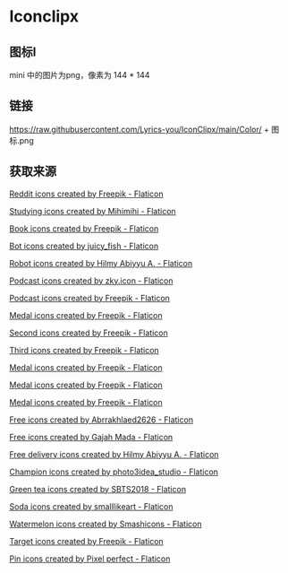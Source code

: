 # Iconclipx
## 图标l

mini 中的图片为png，像素为 144 * 144

## 链接

https://raw.githubusercontent.com/Lyrics-you/IconClipx/main/Color/ + 图标.png

## 获取来源

<a href="https://www.flaticon.com/free-icons/reddit" title="reddit icons">Reddit icons created by Freepik - Flaticon</a>

<a href="https://www.flaticon.com/free-icons/studying" title="studying icons">Studying icons created by Mihimihi - Flaticon</a>

<a href="https://www.flaticon.com/free-icons/book" title="book icons">Book icons created by Freepik - Flaticon</a>

<a href="https://www.flaticon.com/free-icons/bot" title="bot icons">Bot icons created by juicy_fish - Flaticon</a>

<a href="https://www.flaticon.com/free-icons/robot" title="robot icons">Robot icons created by Hilmy Abiyyu A. - Flaticon</a>

<a href="https://www.flaticon.com/free-icons/podcast" title="podcast icons">Podcast icons created by zky.icon - Flaticon</a>

<a href="https://www.flaticon.com/free-icons/podcast" title="podcast icons">Podcast icons created by Freepik - Flaticon</a>

<a href="https://www.flaticon.com/free-icons/medal" title="medal icons">Medal icons created by Freepik - Flaticon</a>

<a href="https://www.flaticon.com/free-icons/second" title="second icons">Second icons created by Freepik - Flaticon</a>

<a href="https://www.flaticon.com/free-icons/third" title="third icons">Third icons created by Freepik - Flaticon</a>

<a href="https://www.flaticon.com/free-icons/medal" title="medal icons">Medal icons created by Freepik - Flaticon</a>

<a href="https://www.flaticon.com/free-icons/medal" title="medal icons">Medal icons created by Freepik - Flaticon</a>

<a href="https://www.flaticon.com/free-icons/medal" title="medal icons">Medal icons created by Freepik - Flaticon</a>

<a href="https://www.flaticon.com/free-icons/free" title="free icons">Free icons created by Abrrakhlaed2626 - Flaticon</a>

<a href="https://www.flaticon.com/free-icons/free" title="free icons">Free icons created by Gajah Mada - Flaticon</a>

<a href="https://www.flaticon.com/free-icons/free-delivery" title="free delivery icons">Free delivery icons created by Hilmy Abiyyu A. - Flaticon</a>

<a href="https://www.flaticon.com/free-icons/champion" title="champion icons">Champion icons created by photo3idea_studio - Flaticon</a>

<a href="https://www.flaticon.com/free-icons/green-tea" title="green tea icons">Green tea icons created by SBTS2018 - Flaticon</a>

<a href="https://www.flaticon.com/free-icons/soda" title="soda icons">Soda icons created by smalllikeart - Flaticon</a>

<a href="https://www.flaticon.com/free-icons/watermelon" title="watermelon icons">Watermelon icons created by Smashicons - Flaticon</a>

<a href="https://www.flaticon.com/free-icons/target" title="target icons">Target icons created by Freepik - Flaticon</a>

<a href="https://www.flaticon.com/free-icons/pin" title="pin icons">Pin icons created by Pixel perfect - Flaticon</a>